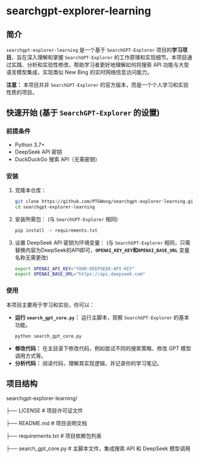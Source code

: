 # searchgpt-explorer-learning

## 简介

`searchgpt-explorer-learning` 是一个基于 `SearchGPT-Explorer` 项目的**学习项目**，旨在深入理解和掌握 `SearchGPT-Explorer` 的工作原理和实现细节。本项目通过实践、分析和实验性修改，帮助学习者更好地理解如何将搜索 API 功能与大型语言模型集成，实现类似 New Bing 的实时网络信息访问能力。

**注意：** 本项目并非 `SearchGPT-Explorer` 的官方版本，而是一个个人学习和实验性质的项目。

## 快速开始 (基于 `SearchGPT-Explorer` 的设置)

### 前提条件

*   Python 3.7+
*   DeepSeek API 密钥
*   DuckDuckGo 搜索 API（无需密钥）

### 安装

1.  克隆本仓库：

    ```bash
    git clone https://github.com/PTGWong/searchgpt-explorer-learning.git
    cd searchgpt-explorer-learning
    ```

2.  安装所需包： (与 `SearchGPT-Explorer` 相同)

    ```bash
    pip install -r requirements.txt
    ```

3.  设置 DeepSeek API 密钥为环境变量： (与 `SearchGPT-Explorer` 相同，只需替换内容为DeepSeek的API即可，**`OPENAI_KEY_KEY`**和**`OPENAI_BASE_URL`** 变量名称无需更改)

    ```bash
    export OPENAI_API_KEY="YOUR-DEEPSEEK-API-KEY"
    export OPENAI_BASE_URL="https://api.deepseek.com"
    ```

### 使用

本项目主要用于学习和实验，你可以：

*   **运行 `search_gpt_core.py`：** 运行主脚本，观察 `SearchGPT-Explorer` 的基本功能。
    ```bash
    python search_gpt_core.py
    ```
*   **修改代码：** 在主目录下修改代码，例如尝试不同的搜索策略、修改 GPT 模型调用方式等。
*   **分析代码：** 阅读代码，理解其实现逻辑，并记录你的学习笔记。

## 项目结构

searchgpt-explorer-learning/

├── LICENSE             # 项目许可证文件

├── README.md           # 项目说明文档

├── requirements.txt    # 项目依赖包列表

├── search_gpt_core.py  # 主脚本文件，集成搜索 API 和 DeepSeek 模型调用
